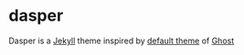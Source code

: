 # dasper
Dasper is a [Jekyll](http://jekyllrb.com/) theme inspired by [default theme](https://demo.ghost.io/) of [Ghost](https://ghost.org/)
